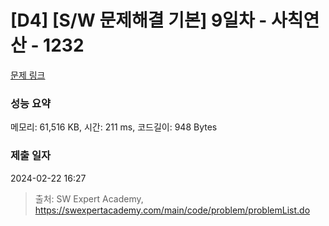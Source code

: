 # [D4] [S/W 문제해결 기본] 9일차 - 사칙연산 - 1232 

[문제 링크](https://swexpertacademy.com/main/code/problem/problemDetail.do?contestProbId=AV141J8KAIcCFAYD) 

### 성능 요약

메모리: 61,516 KB, 시간: 211 ms, 코드길이: 948 Bytes

### 제출 일자

2024-02-22 16:27



> 출처: SW Expert Academy, https://swexpertacademy.com/main/code/problem/problemList.do